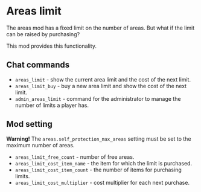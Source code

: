 # Areas limit

The areas mod has a fixed limit on the number of areas. But what if the limit can be raised by purchasing?

This mod provides this functionality.

## Chat commands

* `areas_limit` - show the current area limit and the cost of the next limit.
* `areas_limit_buy` - buy a new area limit and show the cost of the next limit.
* `admin_areas_limit` - command for the administrator to manage the number of limits a player has.

## Mod setting

**Warning!** The `areas.self_protection_max_areas` setting must be set to the maximum number of areas.

* `areas_limit_free_count` - number of free areas.
* `areas_limit_cost_item_name` - the item for which the limit is purchased.
* `areas_limit_cost_item_count` - the number of items for purchasing limits.
* `areas_limit_cost_multiplier` - cost multiplier for each next purchase.
